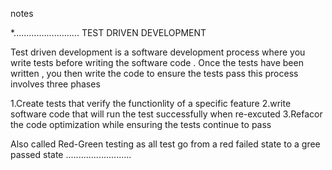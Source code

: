 notes

*..........................
TEST DRIVEN DEVELOPMENT

Test driven development is a software development process where you write tests before writing the software code . Once the tests have been written , you then write the code to ensure the tests pass
this process involves three phases

1.Create tests that verify the functionlity of a specific feature
2.write software code that will run the test successfully when re-excuted 
3.Refacor the code optimization while ensuring the tests continue to pass

Also called Red-Green testing as all test go from a red failed state to a gree passed state
..........................